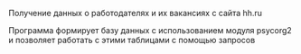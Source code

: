 Получение данных о работодателях и их вакансиях с сайта hh.ru

Программа формирует базу данных с использованием модуля psycorg2 и позволяет работать с этими таблицами с помощью запросов